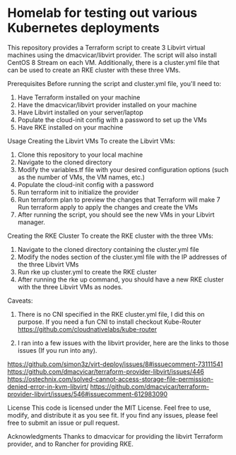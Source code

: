 # Homelab for testing out various Kubernetes deployments

This repository provides a Terraform script to create 3 Libvirt virtual machines using the dmacvicar/libvirt provider. The script will also install CentOS 8 Stream on each VM. Additionally, there is a cluster.yml file that can be used to create an RKE cluster with these three VMs.

Prerequisites
Before running the script and cluster.yml file, you'll need to:

1. Have Terraform installed on your machine
2. Have the dmacvicar/libvirt provider installed on your machine
3. Have Libvirt installed on your server/laptop
4. Populate the cloud-init config with a password to set up the VMs
5. Have RKE installed on your machine

Usage
Creating the Libvirt VMs
To create the Libvirt VMs:

1. Clone this repository to your local machine
2. Navigate to the cloned directory
3. Modify the variables.tf file with your desired configuration options (such as the number of VMs, the VM names, etc.)
4. Populate the cloud-init config with a password
5. Run terraform init to initialize the provider
6. Run terraform plan to preview the changes that Terraform will make
7 Run terraform apply to apply the changes and create the VMs
8. After running the script, you should see the new VMs in your Libvirt manager.

Creating the RKE Cluster
To create the RKE cluster with the three VMs:

1. Navigate to the cloned directory containing the cluster.yml file
2. Modify the nodes section of the cluster.yml file with the IP addresses of the three Libvirt VMs
3. Run rke up cluster.yml to create the RKE cluster
4. After running the rke up command, you should have a new RKE cluster with the three Libvirt VMs as nodes.

Caveats:

1. There is no CNI specified in the RKE cluster.yml file, I did this on purpose. If you need a fun CNI to install checkout Kube-Router https://github.com/cloudnativelabs/kube-router

2. I ran into a few issues with the libvirt provider, here are the links to those issues (If you run into any).

https://github.com/simon3z/virt-deploy/issues/8#issuecomment-73111541
https://github.com/dmacvicar/terraform-provider-libvirt/issues/446
https://ostechnix.com/solved-cannot-access-storage-file-permission-denied-error-in-kvm-libvirt/
https://github.com/dmacvicar/terraform-provider-libvirt/issues/546#issuecomment-612983090



License
This code is licensed under the MIT License. Feel free to use, modify, and distribute it as you see fit. If you find any issues, please feel free to submit an issue or pull request.

Acknowledgments
Thanks to dmacvicar for providing the libvirt Terraform provider, and to Rancher for providing RKE.
